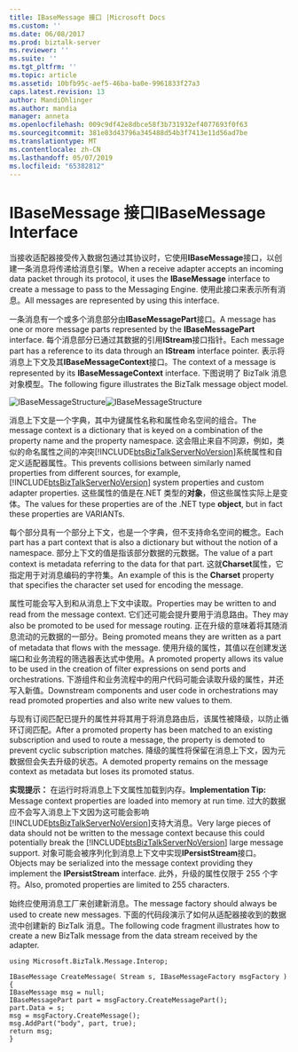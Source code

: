 ```yaml
---
title: IBaseMessage 接口 |Microsoft Docs
ms.custom: ''
ms.date: 06/08/2017
ms.prod: biztalk-server
ms.reviewer: ''
ms.suite: ''
ms.tgt_pltfrm: ''
ms.topic: article
ms.assetid: 10bfb95c-aef5-46ba-ba0e-9961833f27a3
caps.latest.revision: 13
author: MandiOhlinger
ms.author: mandia
manager: anneta
ms.openlocfilehash: 009c9df42e8dbce58f3b731932ef4077693f0f63
ms.sourcegitcommit: 381e83d43796a345488d54b3f7413e11d56ad7be
ms.translationtype: MT
ms.contentlocale: zh-CN
ms.lasthandoff: 05/07/2019
ms.locfileid: "65382812"
---
```

# <a name="ibasemessage-interface"></a><span data-ttu-id="726e1-102">IBaseMessage 接口</span><span class="sxs-lookup"><span data-stu-id="726e1-102">IBaseMessage Interface</span></span>
<span data-ttu-id="726e1-103">当接收适配器接受传入数据包通过其协议时，它使用**IBaseMessage**接口，以创建一条消息将传递给消息引擎。</span><span class="sxs-lookup"><span data-stu-id="726e1-103">When a receive adapter accepts an incoming data packet through its protocol, it uses the **IBaseMessage** interface to create a message to pass to the Messaging Engine.</span></span> <span data-ttu-id="726e1-104">使用此接口来表示所有消息。</span><span class="sxs-lookup"><span data-stu-id="726e1-104">All messages are represented by using this interface.</span></span>  
  
 <span data-ttu-id="726e1-105">一条消息有一个或多个消息部分由**IBaseMessagePart**接口。</span><span class="sxs-lookup"><span data-stu-id="726e1-105">A message has one or more message parts represented by the **IBaseMessagePart** interface.</span></span> <span data-ttu-id="726e1-106">每个消息部分已通过其数据的引用**IStream**接口指针。</span><span class="sxs-lookup"><span data-stu-id="726e1-106">Each message part has a reference to its data through an **IStream** interface pointer.</span></span> <span data-ttu-id="726e1-107">表示将消息上下文及其**IBaseMessageContext**接口。</span><span class="sxs-lookup"><span data-stu-id="726e1-107">The context of a message is represented by its **IBaseMessageContext** interface.</span></span> <span data-ttu-id="726e1-108">下图说明了 BizTalk 消息对象模型。</span><span class="sxs-lookup"><span data-stu-id="726e1-108">The following figure illustrates the BizTalk message object model.</span></span>  
  
 <span data-ttu-id="726e1-109">![](../core/media/ibasemessagestructure.gif "IBaseMessageStructure")</span><span class="sxs-lookup"><span data-stu-id="726e1-109">![](../core/media/ibasemessagestructure.gif "IBaseMessageStructure")</span></span>  
  
 <span data-ttu-id="726e1-110">消息上下文是一个字典，其中为键属性名称和属性命名空间的组合。</span><span class="sxs-lookup"><span data-stu-id="726e1-110">The message context is a dictionary that is keyed on a combination of the property name and the property namespace.</span></span> <span data-ttu-id="726e1-111">这会阻止来自不同源，例如，类似的命名属性之间的冲突[!INCLUDE[btsBizTalkServerNoVersion](../includes/btsbiztalkservernoversion-md.md)]系统属性和自定义适配器属性。</span><span class="sxs-lookup"><span data-stu-id="726e1-111">This prevents collisions between similarly named properties from different sources, for example, [!INCLUDE[btsBizTalkServerNoVersion](../includes/btsbiztalkservernoversion-md.md)] system properties and custom adapter properties.</span></span> <span data-ttu-id="726e1-112">这些属性的值是在.NET 类型的**对象**，但这些属性实际上是变体。</span><span class="sxs-lookup"><span data-stu-id="726e1-112">The values for these properties are of the .NET type **object**, but in fact these properties are VARIANTs.</span></span>  
  
 <span data-ttu-id="726e1-113">每个部分具有一个部分上下文，也是一个字典，但不支持命名空间的概念。</span><span class="sxs-lookup"><span data-stu-id="726e1-113">Each part has a part context that is also a dictionary but without the notion of a namespace.</span></span> <span data-ttu-id="726e1-114">部分上下文的值是指该部分数据的元数据。</span><span class="sxs-lookup"><span data-stu-id="726e1-114">The value of a part context is metadata referring to the data for that part.</span></span> <span data-ttu-id="726e1-115">这就**Charset**属性，它指定用于对消息编码的字符集。</span><span class="sxs-lookup"><span data-stu-id="726e1-115">An example of this is the **Charset** property that specifies the character set used for encoding the message.</span></span>  
  
 <span data-ttu-id="726e1-116">属性可能会写入到和从消息上下文中读取。</span><span class="sxs-lookup"><span data-stu-id="726e1-116">Properties may be written to and read from the message context.</span></span> <span data-ttu-id="726e1-117">它们还可能会提升要用于消息路由。</span><span class="sxs-lookup"><span data-stu-id="726e1-117">They may also be promoted to be used for message routing.</span></span> <span data-ttu-id="726e1-118">正在升级的意味着将其随消息流动的元数据的一部分。</span><span class="sxs-lookup"><span data-stu-id="726e1-118">Being promoted means they are written as a part of metadata that flows with the message.</span></span> <span data-ttu-id="726e1-119">使用升级的属性，其值以在创建发送端口和业务流程的筛选器表达式中使用。</span><span class="sxs-lookup"><span data-stu-id="726e1-119">A promoted property allows its value to be used in the creation of filter expressions on send ports and orchestrations.</span></span> <span data-ttu-id="726e1-120">下游组件和业务流程中的用户代码可能会读取升级的属性，并还写入新值。</span><span class="sxs-lookup"><span data-stu-id="726e1-120">Downstream components and user code in orchestrations may read promoted properties and also write new values to them.</span></span>  
  
 <span data-ttu-id="726e1-121">与现有订阅匹配已提升的属性并将其用于将消息路由后，该属性被降级，以防止循环订阅匹配。</span><span class="sxs-lookup"><span data-stu-id="726e1-121">After a promoted property has been matched to an existing subscription and used to route a message, the property is demoted to prevent cyclic subscription matches.</span></span> <span data-ttu-id="726e1-122">降级的属性将保留在消息上下文，因为元数据但会失去升级的状态。</span><span class="sxs-lookup"><span data-stu-id="726e1-122">A demoted property remains on the message context as metadata but loses its promoted status.</span></span>  
  
 <span data-ttu-id="726e1-123">**实现提示：** 在运行时将消息上下文属性加载到内存。</span><span class="sxs-lookup"><span data-stu-id="726e1-123">**Implementation Tip:** Message context properties are loaded into memory at run time.</span></span> <span data-ttu-id="726e1-124">过大的数据应不会写入消息上下文因为这可能会影响[!INCLUDE[btsBizTalkServerNoVersion](../includes/btsbiztalkservernoversion-md.md)]支持大消息。</span><span class="sxs-lookup"><span data-stu-id="726e1-124">Very large pieces of data should not be written to the message context because this could potentially break the [!INCLUDE[btsBizTalkServerNoVersion](../includes/btsbiztalkservernoversion-md.md)] large message support.</span></span> <span data-ttu-id="726e1-125">对象可能会被序列化到消息上下文中实现**IPersistStream**接口。</span><span class="sxs-lookup"><span data-stu-id="726e1-125">Objects may be serialized into the message context providing they implement the **IPersistStream** interface.</span></span> <span data-ttu-id="726e1-126">此外，升级的属性仅限于 255 个字符。</span><span class="sxs-lookup"><span data-stu-id="726e1-126">Also, promoted properties are limited to 255 characters.</span></span>  
  
 <span data-ttu-id="726e1-127">始终应使用消息工厂来创建新消息。</span><span class="sxs-lookup"><span data-stu-id="726e1-127">The message factory should always be used to create new messages.</span></span>  <span data-ttu-id="726e1-128">下面的代码段演示了如何从适配器接收到的数据流中创建新的 BizTalk 消息。</span><span class="sxs-lookup"><span data-stu-id="726e1-128">The following code fragment illustrates how to create a new BizTalk message from the data stream received by the adapter.</span></span>  
  
```  
using Microsoft.BizTalk.Message.Interop;  
  
IBaseMessage CreateMessage( Stream s, IBaseMessageFactory msgFactory )  
{  
IBaseMessage msg = null;  
IBaseMessagePart part = msgFactory.CreateMessagePart();  
part.Data = s;  
msg = msgFactory.CreateMessage();  
msg.AddPart("body", part, true);  
return msg;  
}  
```